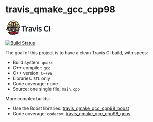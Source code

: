 # travis_qmake_gcc_cpp98

[![Travis CI logo](TravisCI.png)](https://travis-ci.org)

[![Build Status](https://travis-ci.org/richelbilderbeek/travis_qmake_gcc_cpp11.svg?branch=master)](https://travis-ci.org/richelbilderbeek/travis_qmake_gcc_cpp11)

The goal of this project is to have a clean Travis CI build, with specs:
 * Build system: `qmake`
 * C++ compiler: `gcc`
 * C++ version: `C++98`
 * Libraries: `STL` only
 * Code coverage: none
 * Source: one single file, `main.cpp`

More complex builds:
 * Use the Boost libraries: [travis_qmake_gcc_cpp98_boost](https://www.github.com/richelbilderbeek/travis_qmake_gcc_cpp98_boost)
 * Code coverage: `codecov`: [travis_qmake_gcc_cpp98_gcov](https://www.github.com/richelbilderbeek/travis_qmake_gcc_cpp98_gcov)
